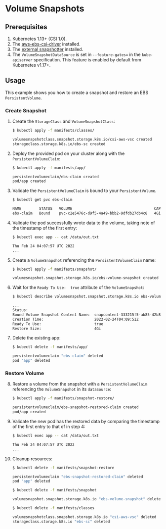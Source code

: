 # Volume Snapshots

## Prerequisites

1. Kubernetes 1.13+ (CSI 1.0).
2. The [aws-ebs-csi-driver](https://github.com/kubernetes-sigs/aws-ebs-csi-driver) installed.
3. The [external snapshotter](https://github.com/kubernetes-csi/external-snapshotter) installed.
4. The `VolumeSnapshotDataSource` is set in `--feature-gates=` in the `kube-apiserver` specification. This feature is enabled by default from Kubernetes v1.17+. 

## Usage

This example shows you how to create a snapshot and restore an EBS `PersistentVolume`.

### Create Snapshot

1. Create the `StorageClass` and `VolumeSnapshotClass`:
    ```sh
    $ kubectl apply -f manifests/classes/

    volumesnapshotclass.snapshot.storage.k8s.io/csi-aws-vsc created
    storageclass.storage.k8s.io/ebs-sc created
    ```

2. Deploy the provided pod on your cluster along with the `PersistentVolumeClaim`:
    ```sh
    $ kubectl apply -f manifests/app/

    persistentvolumeclaim/ebs-claim created
    pod/app created
    ```

3. Validate the `PersistentVolumeClaim` is bound to your `PersistentVolume`.
    ```sh
    $ kubectl get pvc ebs-claim

    NAME        STATUS   VOLUME                                     CAPACITY   ACCESS MODES   STORAGECLASS   AGE
    ebs-claim   Bound    pvc-c2e5476c-d9f5-4a49-bbb2-9dfdb27db4c8   4Gi        RWO            ebs-sc         43s
    ```

4. Validate the pod successfully wrote data to the volume, taking note of the timestamp of the first entry:
    ```sh
    $ kubectl exec app -- cat /data/out.txt

    Thu Feb 24 04:07:57 UTC 2022
    ...
    ```

5. Create a `VolumeSnapshot` referencing the `PersistentVolumeClaim` name:
    ```sh
    $ kubectl apply -f manifests/snapshot/

    volumesnapshot.snapshot.storage.k8s.io/ebs-volume-snapshot created
    ```

6. Wait for the `Ready To Use:  true` attribute of the `VolumeSnapshot`: 
    ```sh
    $ kubectl describe volumesnapshot.snapshot.storage.k8s.io ebs-volume-snapshot

    ...
    Status:
    Bound Volume Snapshot Content Name:  snapcontent-333215f5-ab85-42b8-b4fc-27a6cba0cc19
    Creation Time:                       2022-02-24T04:09:51Z
    Ready To Use:                        true
    Restore Size:                        4Gi
    ```

7. Delete the existing app:
    ```sh
    $ kubectl delete -f manifests/app/

    persistentvolumeclaim "ebs-claim" deleted
    pod "app" deleted
    ```
### Restore Volume

8. Restore a volume from the snapshot with a `PersistentVolumeClaim` referencing the `VolumeSnapshot` in its `dataSource`:
    ```sh
    $ kubectl apply -f manifests/snapshot-restore/

    persistentvolumeclaim/ebs-snapshot-restored-claim created
    pod/app created
    ```

9. Validate the new pod has the restored data by comparing the timestamp of the first entry to that of in step 4:
    ```sh
    $ kubectl exec app -- cat /data/out.txt
    
    Thu Feb 24 04:07:57 UTC 2022
    ...
    ```

10. Cleanup resources:
    ```sh
    $ kubectl delete -f manifests/snapshot-restore

    persistentvolumeclaim "ebs-snapshot-restored-claim" deleted
    pod "app" deleted
    ```

    ```sh
    $ kubectl delete -f manifests/snapshot
    
    volumesnapshot.snapshot.storage.k8s.io "ebs-volume-snapshot" deleted
    ```

    ```sh
    $ kubectl delete -f manifests/classes

    volumesnapshotclass.snapshot.storage.k8s.io "csi-aws-vsc" deleted
    storageclass.storage.k8s.io "ebs-sc" deleted
    ```

